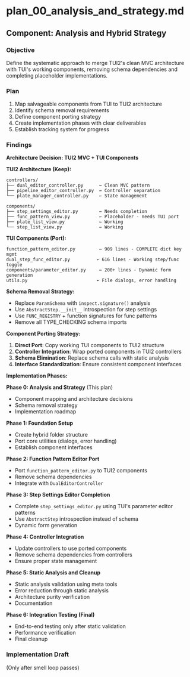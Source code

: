 # plan_00_analysis_and_strategy.md
## Component: Analysis and Hybrid Strategy

### Objective
Define the systematic approach to merge TUI2's clean MVC architecture with TUI's working components, removing schema dependencies and completing placeholder implementations.

### Plan
1. Map salvageable components from TUI to TUI2 architecture
2. Identify schema removal requirements
3. Define component porting strategy
4. Create implementation phases with clear deliverables
5. Establish tracking system for progress

### Findings

**Architecture Decision: TUI2 MVC + TUI Components**

**TUI2 Architecture (Keep):**
```
controllers/
├── dual_editor_controller.py      ← Clean MVC pattern
├── pipeline_editor_controller.py  ← Controller separation
└── plate_manager_controller.py    ← State management

components/
├── step_settings_editor.py        ← Needs completion
├── func_pattern_view.py           ← Placeholder - needs TUI port
├── plate_list_view.py             ← Working
└── step_list_view.py              ← Working
```

**TUI Components (Port):**
```
function_pattern_editor.py         ← 909 lines - COMPLETE dict key mgmt
dual_step_func_editor.py          ← 616 lines - Working step/func toggle
components/parameter_editor.py     ← 200+ lines - Dynamic form generation
utils.py                          ← File dialogs, error handling
```

**Schema Removal Strategy:**
- Replace `ParamSchema` with `inspect.signature()` analysis
- Use `AbstractStep.__init__` introspection for step settings
- Use `FUNC_REGISTRY` + function signatures for func patterns
- Remove all TYPE_CHECKING schema imports

**Component Porting Strategy:**
1. **Direct Port**: Copy working TUI components to TUI2 structure
2. **Controller Integration**: Wrap ported components in TUI2 controllers
3. **Schema Elimination**: Replace schema calls with static analysis
4. **Interface Standardization**: Ensure consistent component interfaces

**Implementation Phases:**

**Phase 0: Analysis and Strategy** (This plan)
- Component mapping and architecture decisions
- Schema removal strategy
- Implementation roadmap

**Phase 1: Foundation Setup**
- Create hybrid folder structure
- Port core utilities (dialogs, error handling)
- Establish component interfaces

**Phase 2: Function Pattern Editor Port**
- Port `function_pattern_editor.py` to TUI2 components
- Remove schema dependencies
- Integrate with `DualEditorController`

**Phase 3: Step Settings Editor Completion**
- Complete `step_settings_editor.py` using TUI's parameter editor patterns
- Use `AbstractStep` introspection instead of schema
- Dynamic form generation

**Phase 4: Controller Integration**
- Update controllers to use ported components
- Remove schema dependencies from controllers
- Ensure proper state management

**Phase 5: Static Analysis and Cleanup**
- Static analysis validation using meta tools
- Error reduction through static analysis
- Architecture purity verification
- Documentation

**Phase 6: Integration Testing (Final)**
- End-to-end testing only after static validation
- Performance verification
- Final cleanup

### Implementation Draft
(Only after smell loop passes)
